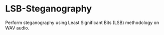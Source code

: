 # LSB-Steganography
Perform steganography using Least Significant Bits (LSB) methodology on WAV audio.
